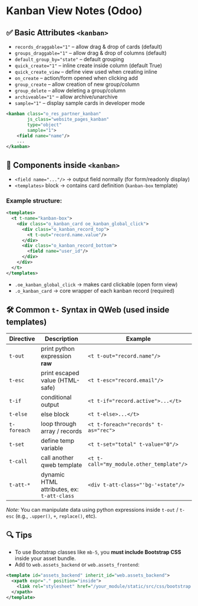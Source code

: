 # Kanban View Notes (Odoo)

## ✅ Basic Attributes `<kanban>`

* `records_draggable="1"` – allow drag & drop of cards (default)
* `groups_draggable="1"` – allow drag & drop of columns (default)
* `default_group_by="state"` – default grouping
* `quick_create="1"` – inline create inside column (default True)
* `quick_create_view` – define view used when creating inline
* `on_create` – action/form opened when clicking add
* `group_create` – allow creation of new group/column
* `group_delete` – allow deleting a group/column
* `archiveable="1"` – allow archive/unarchive
* `sample="1"` – display sample cards in developer mode

```xml
<kanban class="o_res_partner_kanban"
        js_class="website_pages_kanban"
        type="object"
        sample="1">
    <field name="name"/>
    ...
</kanban>
```

## 🧩 Components inside `<kanban>`

* `<field name="..."/>` → output field normally (for form/readonly display)
* `<templates>` block → contains card definition (`kanban-box` template)

### Example structure:

```xml
<templates>
  <t t-name="kanban-box">
    <div class="o_kanban_card oe_kanban_global_click">
      <div class="o_kanban_record_top">
        <t t-out="record.name.value"/>
      </div>
      <div class="o_kanban_record_bottom">
        <field name="user_id"/>
      </div>
    </div>
  </t>
</templates>
```

* `.oe_kanban_global_click` → makes card clickable (open form view)
* `.o_kanban_card` → core wrapper of each kanban record (required)

## 🛠  Common `t-` Syntax in QWeb (used inside templates)

| Directive   | Description                                | Example                                  |
| ----------- | ------------------------------------------ | ---------------------------------------- |
| `t-out`     | print python expression **raw**            | `<t t-out="record.name"/>`               |
| `t-esc`     | print escaped value (HTML-safe)            | `<t t-esc="record.email"/>`              |
| `t-if`      | conditional output                         | `<t t-if="record.active">...</t>`        |
| `t-else`    | else block                                 | `<t t-else>...</t>`                      |
| `t-foreach` | loop through array / records               | `<t t-foreach="records" t-as="rec">`     |
| `t-set`     | define temp variable                       | `<t t-set="total" t-value="0"/>`         |
| `t-call`    | call another qweb template                 | `<t t-call="my_module.other_template"/>` |
| `t-att-*`   | dynamic HTML attributes, ex: `t-att-class` | `<div t-att-class="'bg-'+state"/>`       |

*Note:* You can manipulate data using python expressions inside `t-out` / `t-esc` (e.g., `.upper()`, `+`, `replace()`, etc).

## 🔍 Tips

* To use Bootstrap classes like `mb-5`, you **must include Bootstrap CSS** inside your asset bundle.
* Add to `web.assets_backend` or `web.assets_frontend`:

```xml
<template id="assets_backend" inherit_id="web.assets_backend">
  <xpath expr="." position="inside">
    <link rel="stylesheet" href="/your_module/static/src/css/bootstrap.min.css"/>
  </xpath>
</template>
```
